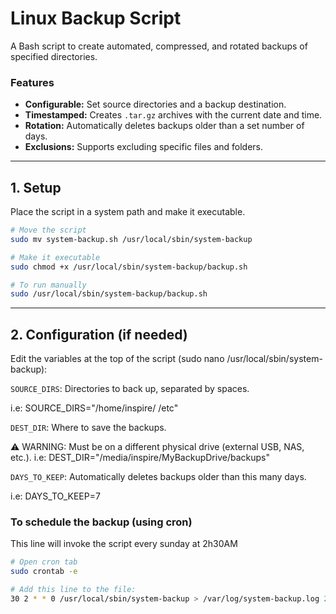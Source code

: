 # Linux Backup Script

A Bash script to create automated, compressed, and rotated backups of specified directories.

### Features
* **Configurable:** Set source directories and a backup destination.
* **Timestamped:** Creates `.tar.gz` archives with the current date and time.
* **Rotation:** Automatically deletes backups older than a set number of days.
* **Exclusions:** Supports excluding specific files and folders.

---

## 1. Setup

Place the script in a system path and make it executable.

```bash
# Move the script
sudo mv system-backup.sh /usr/local/sbin/system-backup

# Make it executable
sudo chmod +x /usr/local/sbin/system-backup/backup.sh

# To run manually
sudo /usr/local/sbin/system-backup/backup.sh
```


--- 
## 2. Configuration (if needed)
Edit the variables at the top of the script (sudo nano /usr/local/sbin/system-backup):

`SOURCE_DIRS`: Directories to back up, separated by spaces.

i.e: SOURCE_DIRS="/home/inspire/ /etc"

`DEST_DIR`: Where to save the backups.

⚠️ WARNING: Must be on a different physical drive (external USB, NAS, etc.).
i.e: DEST_DIR="/media/inspire/MyBackupDrive/backups"

`DAYS_TO_KEEP`: Automatically deletes backups older than this many days.

i.e: DAYS_TO_KEEP=7

### To schedule the backup (using cron)
This line will invoke the script every sunday at 2h30AM

```bash
# Open cron tab
sudo crontab -e

# Add this line to the file:
30 2 * * 0 /usr/local/sbin/system-backup > /var/log/system-backup.log 2>&1
```
